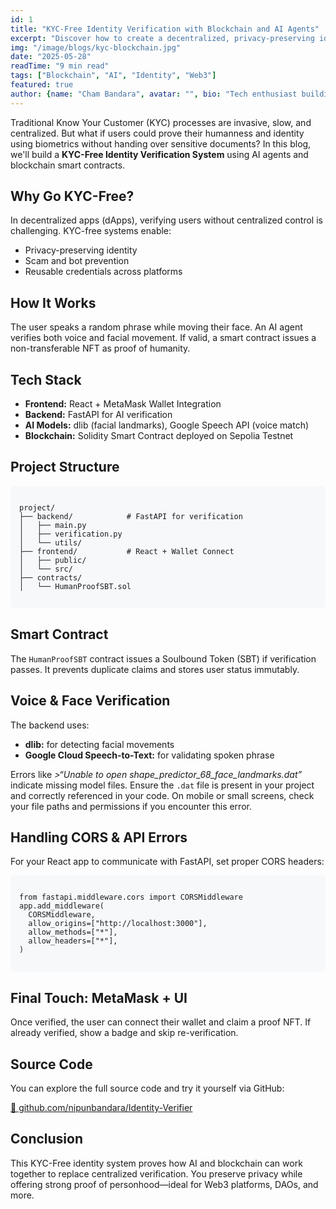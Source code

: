 ```yaml
---
id: 1
title: "KYC-Free Identity Verification with Blockchain and AI Agents"
excerpt: "Discover how to create a decentralized, privacy-preserving identity system using facial movement, voice verification, and smart contracts."
img: "/image/blogs/kyc-blockchain.jpg"
date: "2025-05-28"
readTime: "9 min read"
tags: ["Blockchain", "AI", "Identity", "Web3"]
featured: true
author: {name: "Cham Bandara", avatar: "", bio: "Tech enthusiast building future-proof AI + Web3 solutions."}
---
```


<p>Traditional Know Your Customer (KYC) processes are invasive, slow, and centralized. But what if users could prove their humanness and identity using biometrics without handing over sensitive documents? In this blog, we'll build a <strong>KYC-Free Identity Verification System</strong> using AI agents and blockchain smart contracts.</p>

<h2>Why Go KYC-Free?</h2>
<p>In decentralized apps (dApps), verifying users without centralized control is challenging. KYC-free systems enable:</p>
<ul>
  <li>Privacy-preserving identity</li>
  <li>Scam and bot prevention</li>
  <li>Reusable credentials across platforms</li>
</ul>

<h2>How It Works</h2>
<p>The user speaks a random phrase while moving their face. An AI agent verifies both voice and facial movement. If valid, a smart contract issues a non-transferable NFT as proof of humanity.</p>

<h2>Tech Stack</h2>
<ul>
  <li><strong>Frontend:</strong> React + MetaMask Wallet Integration</li>
  <li><strong>Backend:</strong> FastAPI for AI verification</li>
  <li><strong>AI Models:</strong> dlib (facial landmarks), Google Speech API (voice match)</li>
  <li><strong>Blockchain:</strong> Solidity Smart Contract deployed on Sepolia Testnet</li>
</ul>

<h2>Project Structure</h2>
<div style="max-width: 100%; overflow-x: auto; background: #f6f8fa; border-radius: 6px; padding: 1em; margin-bottom: 1em;">
<pre><code>project/
├── backend/            # FastAPI for verification
│   ├── main.py
│   ├── verification.py
│   └── utils/
├── frontend/           # React + Wallet Connect
│   ├── public/
│   └── src/
├── contracts/
│   └── HumanProofSBT.sol
</code></pre>
</div>

<h2>Smart Contract</h2>
<p>The <code>HumanProofSBT</code> contract issues a Soulbound Token (SBT) if verification passes. It prevents duplicate claims and stores user status immutably.</p>

<h2>Voice & Face Verification</h2>
<p>The backend uses:</p>
<ul>
  <li><strong>dlib:</strong> for detecting facial movements</li>
  <li><strong>Google Cloud Speech-to-Text:</strong> for validating spoken phrase</li>
</ul>
<p>
  Errors like <em style="word-break: break-all;">>“Unable to open shape_predictor_68_face_landmarks.dat”</em> indicate missing model files.
  Ensure the <code>.dat</code> file is present in your project and correctly referenced in your code.
  On mobile or small screens, check your file paths and permissions if you encounter this error.
</p>

<h2>Handling CORS & API Errors</h2>
<p>For your React app to communicate with FastAPI, set proper CORS headers:</p>
<div style="max-width: 100%; overflow-x: auto; background: #f6f8fa; border-radius: 6px; padding: 1em; margin-bottom: 1em;">
<pre><code>from fastapi.middleware.cors import CORSMiddleware
app.add_middleware(
  CORSMiddleware,
  allow_origins=["http://localhost:3000"],
  allow_methods=["*"],
  allow_headers=["*"],
)
</code></pre>
</div>

<h2>Final Touch: MetaMask + UI</h2>
<p>Once verified, the user can connect their wallet and claim a proof NFT. If already verified, show a badge and skip re-verification.</p>

<h2>Source Code</h2>
<p>You can explore the full source code and try it yourself via GitHub:</p>
<p><a href="https://github.com/nipunbandara/Identity-Verifier.git" target="_blank">🔗 github.com/nipunbandara/Identity-Verifier</a></p>

<h2>Conclusion</h2>
<p>This KYC-Free identity system proves how AI and blockchain can work together to replace centralized verification. You preserve privacy while offering strong proof of personhood—ideal for Web3 platforms, DAOs, and more.</p>